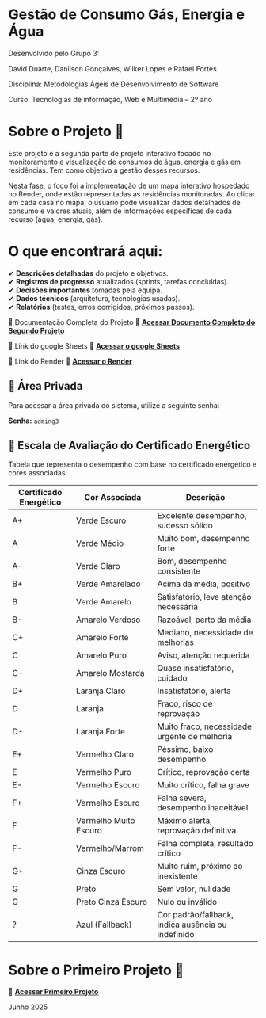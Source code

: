 # Gestão de Consumo Gás, Energia e Água

Desenvolvido pelo Grupo 3:

David Duarte,
Danilson Gonçalves,
Wilker Lopes
e Rafael Fortes.

Disciplina: Metodologias Ágeis de Desenvolvimento de Software 

Curso: Tecnologias de informação, Web e Multimédia – 2º ano

# Sobre o Projeto 📝
Este projeto é a segunda parte de projeto interativo focado no monitoramento e visualização de consumos de água, energia e gás em residências. Tem como objetivo a gestão desses recursos. 

Nesta fase, o foco foi a implementação de um mapa interativo hospedado no Render, onde estão representadas as residências monitoradas. Ao clicar em cada casa no mapa, o usuário pode visualizar dados detalhados de consumo e valores atuais, além de informações específicas de cada recurso (água, energia, gás).

# O que encontrará aqui:  
✔ **Descrições detalhadas** do projeto e objetivos.  
✔ **Registros de progresso** atualizados (sprints, tarefas concluídas).  
✔ **Decisões importantes** tomadas pela equipa.  
✔ **Dados técnicos** (arquitetura, tecnologias usadas).  
✔ **Relatórios** (testes, erros corrigidos, próximos passos).  

📄 Documentação Completa do Projeto   🔗 **[Acessar Documento Completo do Segundo Projeto](https://docs.google.com/document/d/1EG7OtlMjdvNs43Q2vH6V4-s4NddUcvcaw1VI1k_O9N0/edit?usp=sharing)** 

📄 Link do google Sheets 🔗 **[Acessar o google Sheets](https://docs.google.com/spreadsheets/d/1SKveqiaBaYqyQ5JadM59JKQhd__jodFZfjl78KUGa9w/edit?usp=sharing)** 

📄 Link do Render 🔗 **[Acessar o Render](https://gestaodeconsumo.onrender.com)** 

## 🔐 Área Privada

Para acessar a área privada do sistema, utilize a seguinte senha:

**Senha:** `adming3`

## 🎯 Escala de Avaliação do Certificado Energético

Tabela que representa o desempenho com base no certificado energético e cores associadas:

| Certificado Energético | Cor Associada        | Descrição                                      |
|------------------------|----------------------|------------------------------------------------|
| A+                     | Verde Escuro         | Excelente desempenho, sucesso sólido          |
| A                      | Verde Médio          | Muito bom, desempenho forte                   |
| A-                     | Verde Claro          | Bom, desempenho consistente                   |
| B+    | Verde Amarelado      | Acima da média, positivo                      |
| B     | Verde Amarelo        | Satisfatório, leve atenção necessária         |
| B-    | Amarelo Verdoso      | Razoável, perto da média                      |
| C+    | Amarelo Forte        | Mediano, necessidade de melhorias             |
| C     | Amarelo Puro         | Aviso, atenção requerida                      |
| C-    | Amarelo Mostarda     | Quase insatisfatório, cuidado                 |
| D+    | Laranja Claro        | Insatisfatório, alerta                        |
| D     | Laranja              | Fraco, risco de reprovação                    |
| D-    | Laranja Forte        | Muito fraco, necessidade urgente de melhoria  |
| E+    | Vermelho Claro       | Péssimo, baixo desempenho                     |
| E     | Vermelho Puro        | Crítico, reprovação certa                     |
| E-    | Vermelho Escuro      | Muito crítico, falha grave                    |
| F+    | Vermelho Escuro      | Falha severa, desempenho inaceitável          |
| F     | Vermelho Muito Escuro| Máximo alerta, reprovação definitiva          |
| F-    | Vermelho/Marrom      | Falha completa, resultado crítico             |
| G+    | Cinza Escuro         | Muito ruim, próximo ao inexistente            |
| G     | Preto                | Sem valor, nulidade                           |
| G-    | Preto Cinza Escuro   | Nulo ou inválido                              |
| ?     | Azul (Fallback)      | Cor padrão/fallback, indica ausência ou indefinido |


# Sobre o Primeiro Projeto 📝
🔗 **[Acessar Primeiro Projeto](https://github.com/DanilsonGG/Grupo-3)**  

Junho 2025
